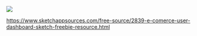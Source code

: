![](https://www.sketchappsources.com/resources/source-image/e-comerce-user-dashboard-crevatif.png?raw=true)

https://www.sketchappsources.com/free-source/2839-e-comerce-user-dashboard-sketch-freebie-resource.html
